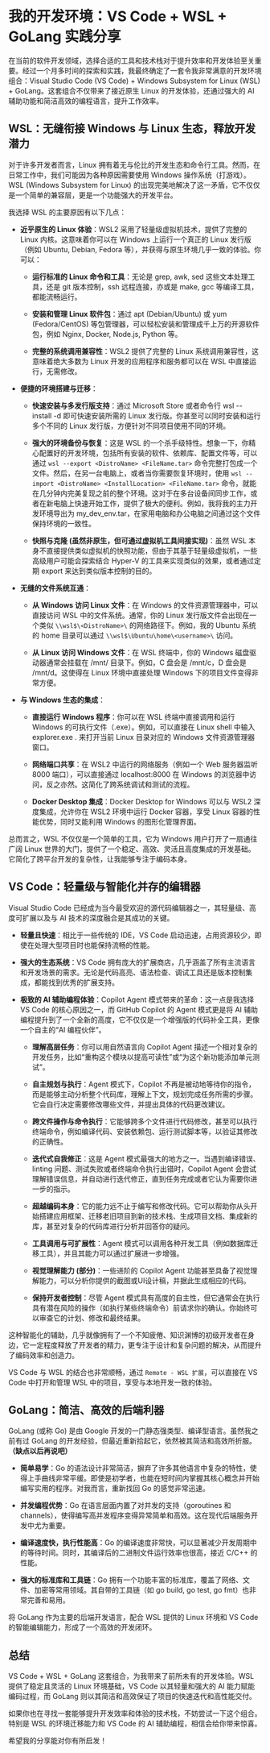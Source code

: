 # 我的开发环境：VS Code + WSL + GoLang 实践分享


在当前的软件开发领域，选择合适的工具和技术栈对于提升效率和开发体验至关重要。经过一个月多时间的探索和实践，我最终确定了一套令我非常满意的开发环境组合：Visual Studio Code (VS Code) + Windows Subsystem for Linux (WSL) + GoLang。这套组合不仅带来了接近原生 Linux 的开发体验，还通过强大的 AI 辅助功能和简洁高效的编程语言，提升工作效率。

## WSL：无缝衔接 Windows 与 Linux 生态，释放开发潜力
对于许多开发者而言，Linux 拥有着无与伦比的开发生态和命令行工具。然而，在日常工作中，我们可能因为各种原因需要使用 Windows 操作系统（打游戏）。WSL (Windows Subsystem for Linux) 的出现完美地解决了这一矛盾，它不仅仅是一个简单的兼容层，更是一个功能强大的开发平台。

我选择 WSL 的主要原因有以下几点：

- <strong>近乎原生的 Linux 体验</strong>：WSL2 采用了轻量级虚拟机技术，提供了完整的 Linux 内核。这意味着你可以在 Windows 上运行一个真正的 Linux 发行版（例如 Ubuntu, Debian, Fedora 等），并获得与原生环境几乎一致的体验。你可以：

    - <strong>运行标准的 Linux 命令和工具</strong>：无论是 grep, awk, sed 这些文本处理工具，还是 git 版本控制，ssh 远程连接，亦或是 make, gcc 等编译工具，都能流畅运行。

    - <strong>安装和管理 Linux 软件包</strong>：通过 apt (Debian/Ubuntu) 或 yum (Fedora/CentOS) 等包管理器，可以轻松安装和管理成千上万的开源软件包，例如 Nginx, Docker, Node.js, Python 等。

    - <strong>完整的系统调用兼容性</strong>：WSL2 提供了完整的 Linux 系统调用兼容性，这意味着绝大多数为 Linux 开发的应用程序和服务都可以在 WSL 中直接运行，无需修改。

- <strong>便捷的环境搭建与迁移</strong>：

    - <strong>快速安装与多发行版支持</strong>：通过 Microsoft Store 或者命令行 wsl --install -d <DistroName> 即可快速安装所需的 Linux 发行版。你甚至可以同时安装和运行多个不同的 Linux 发行版，方便针对不同项目使用不同的环境。

    - <strong>强大的环境备份与恢复</strong>：这是 WSL 的一个杀手级特性。想象一下，你精心配置好的开发环境，包括所有安装的软件、依赖库、配置文件等，可以通过 `wsl --export <DistroName> <FileName.tar>` 命令完整打包成一个文件。然后，在另一台电脑上，或者当你需要恢复环境时，使用 `wsl --import <DistroName> <InstallLocation> <FileName.tar>` 命令，就能在几分钟内完美复现之前的整个环境。这对于在多台设备间同步工作，或者在新电脑上快速开始工作，提供了极大的便利。例如，我将我的主力开发环境导出为 my_dev_env.tar，在家用电脑和办公电脑之间通过这个文件保持环境的一致性。

    - <strong>快照与克隆 (虽然非原生，但可通过虚拟机工具间接实现)</strong>：虽然 WSL 本身不直接提供类似虚拟机的快照功能，但由于其基于轻量级虚拟机，一些高级用户可能会探索结合 Hyper-V 的工具来实现类似的效果，或者通过定期 export 来达到类似版本控制的目的。

- <strong>无缝的文件系统互通</strong>：

    - <strong>从 Windows 访问 Linux 文件</strong>：在 Windows 的文件资源管理器中，可以直接访问 WSL 中的文件系统。通常，你的 Linux 发行版文件会出现在一个类似 `\\wsl$\<DistroName>\` 的网络路径下。例如，我的 Ubuntu 系统的 home 目录可以通过 `\\wsl$\Ubuntu\home\<username>\` 访问。

    - <strong>从 Linux 访问 Windows 文件</strong>：在 WSL 终端中，你的 Windows 磁盘驱动器通常会挂载在 /mnt/ 目录下。例如，C 盘会是 /mnt/c，D 盘会是 /mnt/d。这使得在 Linux 环境中直接处理 Windows 下的项目文件变得非常方便。

- <strong>与 Windows 生态的集成</strong>：

    - <strong>直接运行 Windows 程序</strong>：你可以在 WSL 终端中直接调用和运行 Windows 的可执行文件（.exe）。例如，可以直接在 Linux shell 中输入 explorer.exe . 来打开当前 Linux 目录对应的 Windows 文件资源管理器窗口。

    - <strong>网络端口共享</strong>：在 WSL2 中运行的网络服务（例如一个 Web 服务器监听 8000 端口），可以直接通过 localhost:8000 在 Windows 的浏览器中访问，反之亦然。这简化了跨系统调试和测试的流程。

    - <strong>Docker Desktop 集成</strong>：Docker Desktop for Windows 可以与 WSL2 深度集成，允许你在 WSL2 环境中运行 Docker 容器，享受 Linux 容器的性能优势，同时又能利用 Windows 的图形化管理界面。

总而言之，WSL 不仅仅是一个简单的工具，它为 Windows 用户打开了一扇通往广阔 Linux 世界的大门，提供了一个稳定、高效、灵活且高度集成的开发基础。它简化了跨平台开发的复杂性，让我能够专注于编码本身。

## VS Code：轻量级与智能化并存的编辑器
Visual Studio Code 已经成为当今最受欢迎的源代码编辑器之一，其轻量级、高度可扩展以及与 AI 技术的深度融合是其成功的关键。

- <strong>轻量且快速</strong>：相比于一些传统的 IDE，VS Code 启动迅速，占用资源较少，即使在处理大型项目时也能保持流畅的性能。

- <strong>强大的生态系统</strong>：VS Code 拥有庞大的扩展商店，几乎涵盖了所有主流语言和开发场景的需求。无论是代码高亮、语法检查、调试工具还是版本控制集成，都能找到优秀的扩展支持。

- <strong>极致的 AI 辅助编程体验</strong>：Copilot Agent 模式带来的革命：这一点是我选择 VS Code 的核心原因之一，而 GitHub Copilot 的 Agent 模式更是将 AI 辅助编程提升到了一个全新的高度，它不仅仅是一个增强版的代码补全工具，更像一个自主的“AI 编程伙伴”。

  - <strong>理解高层任务</strong>：你可以用自然语言向 Copilot Agent 描述一个相对复杂的开发任务，比如“重构这个模块以提高可读性”或“为这个新功能添加单元测试”。

  - <strong>自主规划与执行</strong>：Agent 模式下，Copilot 不再是被动地等待你的指令，而是能够主动分析整个代码库，理解上下文，规划完成任务所需的步骤。它会自行决定需要修改哪些文件，并提出具体的代码更改建议。

  - <strong>跨文件操作与命令执行</strong>：它能够跨多个文件进行代码修改，甚至可以执行终端命令，例如编译代码、安装依赖包、运行测试脚本等，以验证其修改的正确性。

  - <strong>迭代式自我修正</strong>：这是 Agent 模式最强大的地方之一。当遇到编译错误、linting 问题、测试失败或者终端命令执行出错时，Copilot Agent 会尝试理解错误信息，并自动进行迭代修正，直到任务完成或者它认为需要你进一步的指示。

  - <strong>超越编码本身</strong>：它的能力远不止于编写和修改代码。它可以帮助你从头开始搭建应用框架、迁移老旧项目到新的技术栈、生成项目文档、集成新的库，甚至对复杂的代码库进行分析并回答你的疑问。

  - <strong>工具调用与可扩展性</strong>：Agent 模式可以调用各种开发工具（例如数据库迁移工具），并且其能力可以通过扩展进一步增强。

  - <strong>视觉理解能力 (部分)</strong>：一些进阶的 Copilot Agent 功能甚至具备了视觉理解能力，可以分析你提供的截图或UI设计稿，并据此生成相应的代码。

  - <strong>保持开发者控制</strong>：尽管 Agent 模式具有高度的自主性，但它通常会在执行具有潜在风险的操作（如执行某些终端命令）前请求你的确认。你始终可以审查它的计划、修改和最终结果。

这种智能化的辅助，几乎就像拥有了一个不知疲倦、知识渊博的初级开发者在身边，它一定程度释放了开发者的精力，更专注于设计和复杂问题的解决，从而提升了编码效率和创造力。

VS Code 与 WSL 的结合也非常顺畅，通过 `Remote - WSL 扩展`，可以直接在 VS Code 中打开和管理 WSL 中的项目，享受与本地开发一致的体验。

## GoLang：简洁、高效的后端利器
GoLang (或称 Go) 是由 Google 开发的一门静态强类型、编译型语言。虽然我之前有过 GoLang 的开发经验，但最近重新拾起它，依然被其简洁和高效所折服。<strong>（缺点以后再说吧）</strong>

- <strong>简单易学</strong>：Go 的语法设计非常简洁，摒弃了许多其他语言中复杂的特性，使得上手曲线非常平缓。即使是初学者，也能在短时间内掌握其核心概念并开始编写实用的程序。对我而言，重新找回 Go 的感觉非常迅速。

- <strong>并发编程优势</strong>：Go 在语言层面内置了对并发的支持（goroutines 和 channels），使得编写高并发程序变得异常简单和高效。这在现代后端服务开发中尤为重要。

- <strong>编译速度快，执行性能高</strong>：Go 的编译速度非常快，可以显著减少开发周期中的等待时间。同时，其编译后的二进制文件运行效率也很高，接近 C/C++ 的性能。

- <strong>强大的标准库和工具链</strong>：Go 拥有一个功能丰富的标准库，覆盖了网络、文件、加密等常用领域。其自带的工具链（如 go build, go test, go fmt）也非常完善和易用。

将 GoLang 作为主要的后端开发语言，配合 WSL 提供的 Linux 环境和 VS Code 的智能编辑能力，形成了一个高效的开发闭环。

## 总结
VS Code + WSL + GoLang 这套组合，为我带来了前所未有的开发体验。WSL 提供了稳定且灵活的 Linux 环境基础，VS Code 以其轻量和强大的 AI 能力赋能编码过程，而 GoLang 则以其简洁和高效保证了项目的快速迭代和高性能交付。

如果你也在寻找一套能够提升开发效率和体验的技术栈，不妨尝试一下这个组合。特别是 WSL 的环境迁移能力和 VS Code 的 AI 辅助编程，相信会给你带来惊喜。

希望我的分享能对你有所启发！